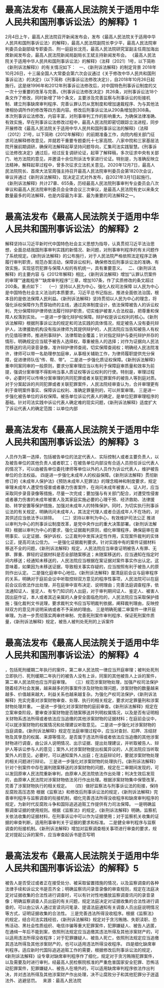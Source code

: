# 最高法发布《最高人民法院关于适用中华人民共和国刑事诉讼法〉的解释》1

2月4日上午，最高人民法院召开新闻发布会，发布《最高人民法院关于适用中华人民共和国刑事诉讼法〉的解释》，最高人民法院副院长李少平，最高人民法院审判委员会副部级专职委员、刑一庭庭长沈亮，最高人民法院研究室副主任周加海出席新闻发布会，最高人民法院新闻局副局长王斌主持新闻发布会。
《最高人民法院关于适用中华人民共和国刑事诉讼法〉的解释》（法释〔2021〕1号，以下简称《新刑诉法解释》）的有关情况如下：
 
一、《新刑诉法解释》的制定背景
2018年10月26日，十三届全国人大常委会第六次会议通过《关于修改中华人民共和国刑事诉讼法〉的决定》（以下简称《刑事诉讼法修改决定》），自2018年10月26日起施行。这是继1996年和2012年刑事诉讼法修改后，对中国特色刑事诉讼制度的又一次十分重要的改革与完善。《刑事诉讼法修改决定》共26条，对刑事诉讼法18个条文作了修改，同时新增了18个条文，主要涉及完善监察与刑事诉讼的衔接机制、建立刑事缺席审判程序、完善认罪认罚从宽制度和增加速裁程序、为与其他法律相协调所作的修改等四方面内容。修改后刑事诉讼法从290条增加到308条。
本次刑事诉讼法修改，内容丰富，对刑事审判工作的影响重大。为确保法律准确、有效实施，早在刑事诉讼法修改过程中，最高人民法院即密切跟踪立法进程，同步开展修改《最高人民法院关于适用中华人民共和国刑事诉讼法的解释》（法释〔2012〕21号，以下简称《2012年解释》）的前期准备工作，向院内相关部门征求司法解释修改意见，并就若干重要专题委托十七家高院、八家中院和三家基层法院开展前期调研，确保司法解释起草坚持问题导向，汇集司法实践智慧。《刑事诉讼法修改决定》通过后，经过反复调研论证，起草了解释稿，多次征求中央有关部门、地方法院的意见，并邀请十余位刑诉法专家进行论证。特别是，为准确反映立法精神，解释起草过程中，曾多次征求立法机关意见。2020年12月7日，最高人民法院院长、首席大法官周强主持召开最高人民法院审判委员会第1820次会议，审议并通过《新刑诉法解释》，现决定正式对外发布，自2021年3月1日起施行。
《新刑诉法解释》共计27章、655条，历经最高人民法院刑事审判专业委员会八次审议和最高人民法院审判委员会全体会议三次审议，是最高人民法院有史以来条文数量最多的司法解释，也是内容最为丰富、最为重要的司法解释之一。

# 最高法发布《最高人民法院关于适用中华人民共和国刑事诉讼法〉的解释》2

解释坚持以习近平新时代中国特色社会主义思想为指导，认真贯彻习近平法治思想，全面总结我国刑事审判实践的新情况、新问题，对刑事审判程序的有关问题作了系统规定。《新刑诉法解释》的公布施行，对于人民法院严格依照法定程序正确履行审判职责，规范办案活动，保障诉讼权利，确保修改后刑事诉讼法的准确、有效实施，实现惩罚犯罪与保障人权的有机统一，具有重要意义。
 
二、《新刑诉法解释》的主要内容
与《2012年解释》相比，《新刑诉法解释》增加“认罪认罚案件的审理”“速裁程序”“缺席审判程序”三章，增加107条，作了实质修改的条文超过200条。重点如下：
 
（一）坚持以人民为中心，强化人权司法保障
以人民为中心是中国特色社会主义法治的本质要求。习近平总书记指出，推进全面依法治国，根本目的是依法保障人民利益。《新刑诉法解释》坚持贯彻以人民为中心的理念，将强化诉权保障作为贯穿始终的主线，通过具体制度设计，依法保障被告人的诉讼权利，充分保障辩护律师依法履行辩护职责，切实维护被害人合法权益，把尊重和保障人权落到实处。
一是进一步强化辩护权保障。辩护权是诉讼权利的核心。《新刑诉法解释》根据刑事诉讼法的规定和司法实践的具体情况，规定被告人没有委托辩护人，法律援助机构没有指派律师为其提供辩护的，人民法院应当告知被告人有权约见值班律师，推进刑事辩护、法律帮助全覆盖；针对指定辩护与委托辩护并存的情形，明确规定应当赋予被告人选择权，尊重被告人的选择；对作为证据向人民法院移送的讯问录音录像，准许辩护律师查阅，切实保障查阅权；明确经人民法院准许，律师可以带一名助理参加庭审，从事相关辅助工作，为律师履职提供充分保障，促进律师队伍“传、帮、带”。
二是进一步强化质证权保障。《新刑诉法解释》重申同案同审的一般原则，要求分案审理应当以有利于保障庭审质量和效率为前提，强调分案审理不得影响当事人质证权等诉讼权利的行使。特别是，审理过程中，必要时可以传唤分案审理的共同犯罪或者关联犯罪案件的被告人等到庭对质。对于分案起诉的共同犯罪或者关联犯罪案件，人民法院经审查认为，合并审理更有利于查明案件事实、保障诉讼权利、准确定罪量刑的，可以并案审理。
三是进一步强化被告单位的诉权保障。被告单位诉讼代表人的确定，是单位犯罪审理程序的基础。针对司法实践中诉讼代表人确定难的现实问题，《新刑诉法解释》适度扩大了诉讼代表人的确定范围：以单位内部

# 最高法发布《最高人民法院关于适用中华人民共和国刑事诉讼法〉的解释》3

人员作为第一选择，包括被告单位的法定代表人、实际控制人或者主要负责人，以及被告单位的其他负责人或者职工；在被告单位内部没有合适人员担任诉讼代表人的情况下，可以由被告单位委托律师等单位以外的人员作为诉讼代表人，维护被告单位的合法权益。
四是进一步强化未成年人的权益保障。《新刑诉法解释》贯彻新修订的《未成年人保护法》《预防未成年人犯罪法》的理念精神和制度要求，规定审理未成年人遭受性侵害或者暴力伤害案件，在询问未成年被害人、证人时，应当采取同步录音录像等措施，尽量一次完成；要加强与有关部门配合，对遭受性侵害或者暴力伤害的未成年被害人及其家庭实施必要的心理干预、经济救助、法律援助、转学安置等保护措施，加强对未成年人的特殊保护。同时，为切实执行刑事诉讼法的有关规定，明确讯问未成年人，其法定代理人或者合适成年人不在场的，对其供述应当依法予以排除。
 
（二）坚持以审判为中心，有效维护司法公正
推进以审判为中心的刑事诉讼制度改革，是党中央作出的重大决策部署。《新刑诉法解释》根据以审判为中心的要求，强化证据裁判原则，细化审理程序，确保庭审在查明事实、认定证据、保护诉权、公正裁判中发挥决定性作用，实现案件裁判的实体公正，提高司法公信力。
一是强化证据裁判要求。针对实践中有的案件证据材料移送不全的问题，《新刑诉法解释》规定，人民法院应当审查证明被告人有罪、无罪、罪重、罪轻的证据材料是否全部随案移送；未随案移送的，应当通知在指定时间内移送；经通知未移送的，人民法院应当根据在案证据对案件事实作出认定。这意味着，如果因为未移送证据，导致相关事实存疑的，应当按照有利于被告人的原则作出认定。
二是强化庭审中心地位。《新刑诉法解释》厘清庭前会议与庭审程序的关系，明确对于庭前会议中听取控辩双方意见的程序性事项，人民法院可以在庭前会议后依法作出处理，并在庭审中宣布决定、说明理由；完善法庭调查程序，依法通知证人、鉴定人、有专门知识的人出庭，对于审判期间证人、鉴定人、被害人因出庭作证，本人或者其近亲属的人身安全面临危险的，人民法院应当采取保护措施；强化裁判文书说理，要求裁判文书应当写明裁判依据，阐释裁判理由，反映控辩双方的意见并说明采纳或者不予采纳的理由。
三是明确死缓二审案件一律开庭审理。为进一步贯彻落实两审终审制、完善死刑案件审判程序、保证死刑案件质量，《新刑诉法解释》规定，被告人被判处死刑的上诉案件

# 最高法发布《最高人民法院关于适用中华人民共和国刑事诉讼法〉的解释》4

，包括死刑缓期二年执行的案件，第二审人民法院一律应当开庭审理；被判处死刑立即执行、死刑缓期二年执行的被告人没有上诉，同案的其他被告人上诉的案件，第二审人民法院也应当开庭审理。
 
（三）规范涉案财物处理，加强产权司法保护
随着经济社会发展，越来越多的刑事案件涉及财物处理问题，涉案财物的数量越来越多、价值越来越大，利益关系也越来越复杂。为强化产权司法保护，《新刑诉法解释》充实完善对涉案财物审查、处理、执行的相关规定，要求对定罪量刑和涉案财物处理并重。
一是进一步强化对涉案财物的庭前审查。《新刑诉法解释》规定在立案审查阶段，要审查涉案财物是否随案移送并列明权属情况，以及是否有证明相关财物系违法所得或者依法应当追缴的其他涉案财物的证据材料；在庭前会议中，可以就涉案财物的权属情况和处理建议听取意见。
二是进一步强化对涉案财物的当庭调查。《新刑诉法解释》规定在法庭审理过程中，应当对查封、扣押、冻结财物及其孳息的权属、来源等情况，是否属于违法所得或者依法应当追缴的其他涉案财物进行调查，由公诉人说明情况、出示证据、提出处理建议，并听取被告人、辩护人等诉讼参与人的意见；案外人对涉案财物提出权属异议的，人民法院应当听取案外人的意见，必要时，可以通知案外人出庭；在法庭辩论时，要就涉案财物处理的相关问题进行辩论。
三是进一步强化对涉案财物的处理执行。《新刑诉法解释》针对个别案件中存在漏判随案移送的涉案财物的问题，规定在二审期间发现的，可以发回原审人民法院重新审判，由原审人民法院依法作出处理；判决生效后发现的，由原审人民法院对涉案财物依法另行作出处理。根据涉案财物集中保管改革，完善了涉案财物执行的相关规定。
 
（四）做好监察法与刑事诉讼法的衔接，保持反腐败高压态势
根据《监察法》和修改后刑事诉讼法的规定，《新刑诉法解释》完善审判程序与监察调查的衔接机制，细化完善违法所得没收程序和缺席审判程序的规定，为新时代反腐败斗争和国际追逃追赃工作提供有力司法保障。
一是明确监察调查证据的使用规则。根据《监察法》的规定，《新刑诉法解释》明确，监察机关依法收集的证据材料，在刑事诉讼中可以作为证据使用；对于监察机关收集的证据的审查判断，适用刑事审判关于证据的要求和标准。
二是健全审判程序与监察调查的衔接机制。《新刑诉法解释》增加对监察调查相关事项进行审查的要求，规定对提起公诉的案件，应当审查起诉书是否写明

# 最高法发布《最高人民法院关于适用中华人民共和国刑事诉讼法〉的解释》5

被告人是否受过或者正在接受处分、被采取留置措施的情况，以及监察调查的各种法律手续和诉讼文书是否齐全；明确监察讯问录音录像的审查规则，规定在法庭决定对证据收集的合法性进行调查时，可以有针对性地播放监察调查讯问的录音录像；明确监察调查人员出庭的有关问题，规定法庭决定对证据收集的合法性进行调查的，可以由公诉人通过宣读讯问笔录、提请法庭通知有关调查人员出庭说明情况等方式，证明证据收集的合法性。
三是完善违法所得没收程序。根据《监察法》的规定，结合司法实践经验，《新刑诉法解释》规定对于贪污贿赂、失职渎职、恐怖活动、黑社会性质组织、电信诈骗等重大犯罪案件，犯罪嫌疑人、被告人逃匿，在通缉一年后不能到案，依照刑法规定应当追缴其违法所得及其他涉案财产的，可以适用违法所得没收程序；对于犯罪嫌疑人、被告人死亡，依照刑法规定应当追缴其违法所得及其他涉案财产的，也可以适用违法所得没收程序。
四是细化缺席审判程序。适应新时代国际追逃追赃工作的需要，根据修改后刑事诉讼法的规定，《新刑诉法解释》设专章对缺席审判程序作了细化，规定对于贪污贿赂犯罪案件，以及需要及时进行审判，经最高人民检察院核准的严重危害国家安全犯罪、恐怖活动犯罪案件，犯罪嫌疑人、被告人在境外的，可以适用缺席审判程序依法作出判决，并对违法所得及其他涉案财产作出处理，决不让腐败分子和其他犯罪分子逍遥法外、逃避惩罚。
 
来源：最高人民法院
 


